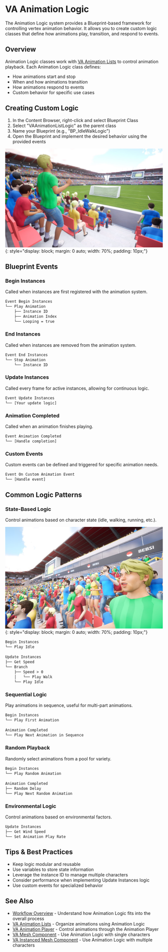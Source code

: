 # VA Animation Logic

The Animation Logic system provides a Blueprint-based framework for controlling vertex animation behavior. It allows you to create custom logic classes that define how animations play, transition, and respond to events.

## Overview

Animation Logic classes work with [VA Animation Lists](vertex-anim-lists.md) to control animation playback. Each Animation Logic class defines:

- How animations start and stop
- When and how animations transition
- How animations respond to events
- Custom behavior for specific use cases

## Creating Custom Logic

1. In the Content Browser, right-click and select Blueprint Class
2. Select "VAAnimationListLogic" as the parent class
3. Name your Blueprint (e.g., "BP_IdleWalkLogic")
4. Open the Blueprint and implement the desired behavior using the provided events

![Creating Logic](assets/Crowd_04.jpg){: style="display: block; margin: 0 auto; width: 70%; padding: 10px;"}

## Blueprint Events

### Begin Instances
Called when instances are first registered with the animation system.
```
Event Begin Instances
└── Play Animation
    ├── Instance ID
    ├── Animation Index
    └── Looping = true
```

### End Instances
Called when instances are removed from the animation system.
```
Event End Instances
└── Stop Animation
    └── Instance ID
```

### Update Instances
Called every frame for active instances, allowing for continuous logic.
```
Event Update Instances
└── [Your update logic]
```

### Animation Completed
Called when an animation finishes playing.
```
Event Animation Completed
└── [Handle completion]
```

### Custom Events
Custom events can be defined and triggered for specific animation needs.
```
Event On Custom Animation Event
└── [Handle event]
```

## Common Logic Patterns

### State-Based Logic
Control animations based on character state (idle, walking, running, etc.).

![Idle Walk Logic](assets/Crowd_05.jpg){: style="display: block; margin: 0 auto; width: 70%; padding: 10px;"}

```
Begin Instances
└── Play Idle

Update Instances
├── Get Speed
└── Branch
    ├── Speed > 0
    │   └── Play Walk
    └── Play Idle
```

### Sequential Logic
Play animations in sequence, useful for multi-part animations.
```
Begin Instances
└── Play First Animation

Animation Completed
└── Play Next Animation in Sequence
```

### Random Playback
Randomly select animations from a pool for variety.
```
Begin Instances
└── Play Random Animation

Animation Completed
├── Random Delay
└── Play Next Random Animation
```

### Environmental Logic
Control animations based on environmental factors.
```
Update Instances
├── Get Wind Speed
└── Set Animation Play Rate
```

## Tips & Best Practices

- Keep logic modular and reusable
- Use variables to store state information
- Leverage the instance ID to manage multiple characters
- Consider performance when implementing Update Instances logic
- Use custom events for specialized behavior

## See Also

- [Workflow Overview](workflow-overview.md) - Understand how Animation Logic fits into the overall process
- [VA Animation Lists](vertex-anim-lists.md) - Organize animations using Animation Logic
- [VA Animation Player](va-animation-player.md) - Control animations through the Animation Player
- [VA Mesh Component](vertex-anim-mesh-component.md) - Use Animation Logic with single characters
- [VA Instanced Mesh Component](vertex-anim-instanced-mesh-component.md) - Use Animation Logic with multiple characters
